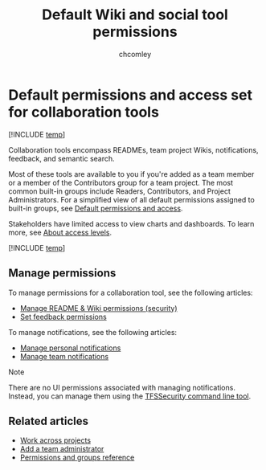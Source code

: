 ﻿---
title: Default Wiki and social tool permissions
titleSuffix: Azure DevOps 
description: Default permission and access assignments made to social tools such as alerts, Wiki, and feedback for Azure DevOps 
ms.technology: devops-collab
ms.assetid:  
ms.author: chcomley
author: chcomley
ms.topic: reference
ms.date: 12/17/2018  
monikerRange: '>= tfs-2017'
---

# Default permissions and access set for collaboration tools

[!INCLUDE [temp](../../includes/version-tfs-2017-through-vsts.md)]

Collaboration tools encompass READMEs, team project Wikis, notifications, feedback, and semantic search.  

Most of these tools are available to you if you're added as a team member or a member of the Contributors group for a team project. The most common built-in groups include Readers, Contributors, and Project Administrators. For a simplified view of all default permissions assigned to built-in groups, see [Default permissions and access](../../organizations/security/permissions-access.md).  

Stakeholders have limited access to view charts and dashboards. To learn more, see [About access levels](../../organizations/security/access-levels.md).

[!INCLUDE [temp](../../organizations/security/includes/wiki.md)]

## Manage permissions

To manage permissions for a collaboration tool, see the following articles:

- [Manage README & Wiki permissions (security)](manage-readme-wiki-permissions.md?toc=/azure/devops/project/wiki/toc.json&bc=/azure/devops/project/wiki/breadcrumb/toc.json)
- [Set feedback permissions](../feedback/give-permissions-feedback.md?toc=/azure/devops/project/feedback/toc.json&bc=/azure/devops/project/wiki/project/feedback/toc.json )

To manage notifications, see the following articles:

- [Manage personal notifications](../../notifications/manage-your-personal-notifications.md?bc=%252fazure%252fdevops%252fnotifications%252fbreadcrumb%252ftoc.json&toc=%252fazure%252fdevops%252fnotifications%252ftoc.json)
- [Manage team notifications](../../notifications/manage-team-group-global-organization-notifications.md?bc=%252fazure%252fdevops%252fnotifications%252fbreadcrumb%252ftoc.json&toc=%252fazure%252fdevops%252fnotifications%252ftoc.json)

>[!NOTE]
>There are no UI permissions associated with managing notifications. Instead, you can manage them using the [TFSSecurity command line tool](/azure/devops/server/command-line/tfssecurity-cmd#collection-level-permissions).

## Related articles

- [Work across projects](../navigation/work-across-projects.md)
- [Add a team administrator](../../organizations/settings/add-team-administrator.md)
- [Permissions and groups reference](../../organizations/security/permissions.md)